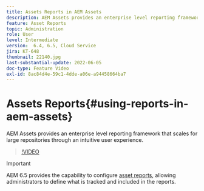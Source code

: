 ```yaml
---
title: Assets Reports in AEM Assets
description: AEM Assets provides an enterprise level reporting framework that scales for large repositories through an intuitive user experience.
feature: Asset Reports
topic: Administration
role: User
level: Intermediate
version:  6.4, 6.5, Cloud Service
jira: KT-648
thumbnail: 22140.jpg
last-substantial-update: 2022-06-05
doc-type: Feature Video
exl-id: 8ac84d4e-59c1-4dde-a06e-a94458664ba7
---
```

# Assets Reports{#using-reports-in-aem-assets}

AEM Assets provides an enterprise level reporting framework that scales for large repositories through an intuitive user experience.

>[!VIDEO](https://video.tv.adobe.com/v/22140?quality=12&learn=on)


>[!IMPORTANT]
>
>AEM 6.5 provides the capability to configure [asset reports](https://experienceleague.adobe.com/docs/experience-manager-65/assets/administer/asset-reports.html#prerequisite-for-reporting), allowing administrators to define what is tracked and included in the reports.
